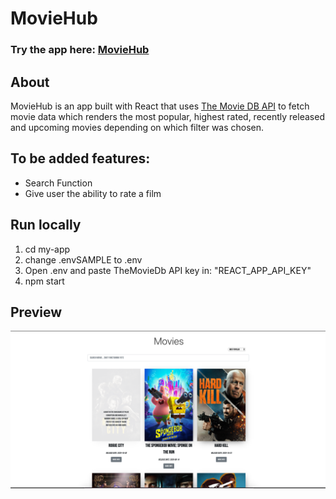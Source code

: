 # MovieHub

### Try the app here: [MovieHub](https://moviehub-russ.netlify.app/)

## About

MovieHub is an app built with React that uses [The Movie DB API](https://developers.themoviedb.org) to fetch movie data which renders the most popular, highest rated, recently released and upcoming movies depending on which filter was chosen.

## To be added features:

- Search Function
- Give user the ability to rate a film

## Run locally

1. cd my-app
2. change .envSAMPLE to .env
3. Open .env and paste TheMovieDb API key in: "REACT_APP_API_KEY"
4. npm start

## Preview

![Movie Hub Preview](./my-app/src/images/moviehubpreview.png)
